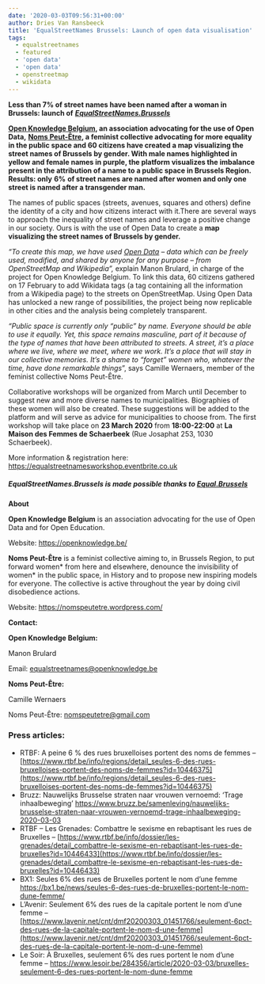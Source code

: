 ```yaml
---
date: '2020-03-03T09:56:31+00:00'
author: Dries Van Ransbeeck
title: 'EqualStreetNames Brussels: Launch of open data visualisation'
tags:
  - equalstreetnames
  - featured
  - 'open data'
  - 'open data'
  - openstreetmap
  - wikidata
---
```


**Less than 7% of street names have been named after a woman in Brussels: launch of** [**_EqualStreetNames.Brussels_**](https://equalstreetnames.brussels/)

[**Open Knowledge Belgium**](https://openknowledge.be/)**, an association advocating for the use of Open Data,** [**Noms Peut-Être**](https://nomspeutetre.wordpress.com/)**, a feminist collective advocating for more equality in the public space and 60 citizens have created a map visualizing the street names of Brussels by gender. With male names highlighted in yellow and female names in purple, the platform visualizes the imbalance present in the attribution of a name to a public space in Brussels Region. Results: only** **6%** **of street names are named after women and only one street is named after a transgender man.**

The names of public spaces (streets, avenues, squares and others) define the identity of a city and how citizens interact with it.There are several ways to approach the inequality of street names and leverage a positive change in our society. Ours is with the use of Open Data to create a **map visualizing the street names of Brussels by gender.**

_“To create this map, we have used_ [_Open Data_](https://en.wikipedia.org/wiki/Open_data) _– data which can be freely used, modified, and shared by anyone for any purpose – from OpenStreetMap and Wikipedia”,_ explain Manon Brulard, in charge of the project for Open Knowledge Belgium. To link this data, 60 citizens gathered on 17 February to add Wikidata tags (a tag containing all the information from a Wikipedia page) to the streets on OpenStreetMap. Using Open Data has unlocked a new range of possibilities, the project being now replicable in other cities and the analysis being completely transparent.

_“Public space is currently only “public” by name. Everyone should be able to use it equally. Yet, this space remains masculine, part of it because of the type of names that have been attributed to streets. A street, it’s a place where we live, where we meet, where we work. It’s a place that will stay in our collective memories. It’s a shame to “forget” women who, whatever the time, have done remarkable things_”, says Camille Wernaers, member of the feminist collective Noms Peut-Être.

Collaborative workshops will be organized from March until December to suggest new and more diverse names to municipalities. Biographies of these women will also be created. These suggestions will be added to the platform and will serve as advice for municipalities to choose from. The first workshop will take place on **23 March 2020** from **18:00-22:00** at **La Maison des Femmes de Schaerbeek** (Rue Josaphat 253, 1030 Schaerbeek).

More information &amp; registration here: <https://equalstreetnamesworkshop.eventbrite.co.uk>

##### **EqualStreetNames.Brussels is made possible thanks to** [**Equal.Brussels**](http://equal.brussels/fr/)

**About**

**Open Knowledge Belgium** is an association advocating for the use of Open Data and for Open Education.

Website: <https://openknowledge.be/>

**Noms Peut-Être** is a feminist collective aiming to, in Brussels Region, to put forward women\* from here and elsewhere, denounce the invisibility of women\* in the public space, in History and to propose new inspiring models for everyone. The collective is active throughout the year by doing civil disobedience actions.

Website: <https://nomspeutetre.wordpress.com/>

**Contact:**

**Open Knowledge Belgium:**

Manon Brulard

Email: <equalstreetnames@openknowledge.be>

**Noms Peut-Être:**

Camille Wernaers

Noms Peut-Être: <nomspeutetre@gmail.com>

### Press articles:

- RTBF: A peine 6 % des rues bruxelloises portent des noms de femmes – [https://www.rtbf.be/info/regions/detail_seules-6-des-rues-bruxelloises-portent-des-noms-de-femmes?id=10446375](https://www.rtbf.be/info/regions/detail_seules-6-des-rues-bruxelloises-portent-des-noms-de-femmes?id=10446375)
- Bruzz: Nauwelijks Brusselse straten naar vrouwen vernoemd: ‘Trage inhaalbeweging’ <https://www.bruzz.be/samenleving/nauwelijks-brusselse-straten-naar-vrouwen-vernoemd-trage-inhaalbeweging-2020-03-03>
- RTBF – Les Grenades: Combattre le sexisme en rebaptisant les rues de Bruxelles – [https://www.rtbf.be/info/dossier/les-grenades/detail_combattre-le-sexisme-en-rebaptisant-les-rues-de-bruxelles?id=10446433](https://www.rtbf.be/info/dossier/les-grenades/detail_combattre-le-sexisme-en-rebaptisant-les-rues-de-bruxelles?id=10446433)
- BX1: Seules 6% des rues de Bruxelles portent le nom d’une femme <https://bx1.be/news/seules-6-des-rues-de-bruxelles-portent-le-nom-dune-femme/>
- L’Avenir: Seulement 6% des rues de la capitale portent le nom d’une femme – [https://www.lavenir.net/cnt/dmf20200303_01451766/seulement-6pct-des-rues-de-la-capitale-portent-le-nom-d-une-femme](https://www.lavenir.net/cnt/dmf20200303_01451766/seulement-6pct-des-rues-de-la-capitale-portent-le-nom-d-une-femme)
- Le Soir: À Bruxelles, seulement 6% des rues portent le nom d’une femme – <https://www.lesoir.be/284356/article/2020-03-03/bruxelles-seulement-6-des-rues-portent-le-nom-dune-femme>
